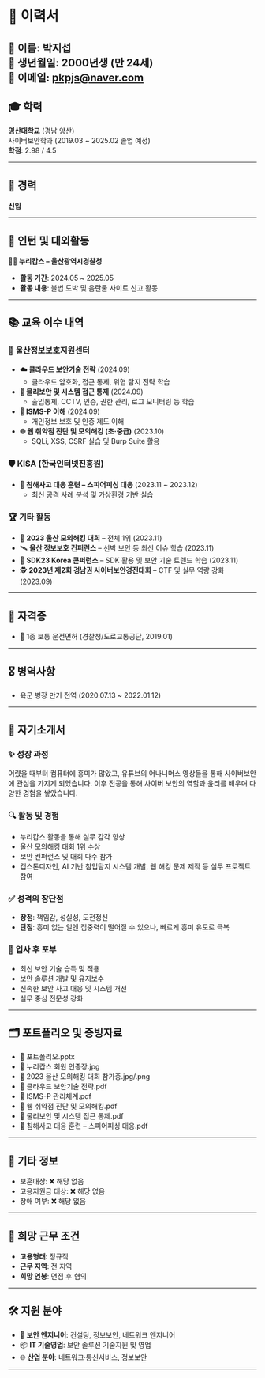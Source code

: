 # 📄 **이력서**

**👤 이름**: 박지섭  
**🎂 생년월일**: 2000년생 (만 24세)  
**📧 이메일**: pkpjs@naver.com  
---

## 🎓 **학력**

**영산대학교** (경남 양산)  
사이버보안학과 (2019.03 ~ 2025.02 졸업 예정)  
**학점**: 2.98 / 4.5

---

## 💼 **경력**

**신입**

---

## 🤝 **인턴 및 대외활동**

**👮‍♂️ 누리캅스 – 울산광역시경찰청**  
- **활동 기간**: 2024.05 ~ 2025.05  
- **활동 내용**: 불법 도박 및 음란물 사이트 신고 활동  

---

## 📚 **교육 이수 내역**

### 🏫 **울산정보보호지원센터**
- **☁️ 클라우드 보안기술 전략** (2024.09)  
  - 클라우드 암호화, 접근 통제, 위협 탐지 전략 학습  
- **🚪 물리보안 및 시스템 접근 통제** (2024.09)  
  - 출입통제, CCTV, 인증, 권한 관리, 로그 모니터링 등 학습  
- **🔐 ISMS-P 이해** (2024.09)  
  - 개인정보 보호 및 인증 제도 이해  
- **🌐 웹 취약점 진단 및 모의해킹 (초·중급)** (2023.10)  
  - SQLi, XSS, CSRF 실습 및 Burp Suite 활용  

### 🛡️ **KISA (한국인터넷진흥원)**
- **📧 침해사고 대응 훈련 – 스피어피싱 대응** (2023.11 ~ 2023.12)  
  - 최신 공격 사례 분석 및 가상환경 기반 실습  

### 🏆 **기타 활동**
- 🥇 **2023 울산 모의해킹 대회** – 전체 1위 (2023.11)  
- 🛰️ **울산 정보보호 컨퍼런스** – 선박 보안 등 최신 이슈 학습 (2023.11)  
- 🧩 **SDK23 Korea 콘퍼런스** – SDK 활용 및 보안 기술 트렌드 학습 (2023.11)  
- 🕵️ **2023년 제2회 경남권 사이버보안경진대회** – CTF 및 실무 역량 강화 (2023.09)  

---

## 📜 **자격증**

- 🚗 1종 보통 운전면허 (경찰청/도로교통공단, 2019.01)

---

## 🎖️ **병역사항**

- 육군 병장 만기 전역 (2020.07.13 ~ 2022.01.12)

---

## 🧠 **자기소개서**

### ✨ **성장 과정**
어렸을 때부터 컴퓨터에 흥미가 많았고, 유튜브의 어나니머스 영상들을 통해 사이버보안에 관심을 가지게 되었습니다. 이후 전공을 통해 사이버 보안의 역할과 윤리를 배우며 다양한 경험을 쌓았습니다.

### 🔍 **활동 및 경험**
- 누리캅스 활동을 통해 실무 감각 향상  
- 울산 모의해킹 대회 1위 수상  
- 보안 컨퍼런스 및 대회 다수 참가  
- 캡스톤디자인, AI 기반 침입탐지 시스템 개발, 웹 해킹 문제 제작 등 실무 프로젝트 참여  

### ✅ **성격의 장단점**
- **장점**: 책임감, 성실성, 도전정신  
- **단점**: 흥미 없는 일엔 집중력이 떨어질 수 있으나, 빠르게 흥미 유도로 극복  

### 🚀 **입사 후 포부**
- 최신 보안 기술 습득 및 적용  
- 보안 솔루션 개발 및 유지보수  
- 신속한 보안 사고 대응 및 시스템 개선  
- 실무 중심 전문성 강화  

---

## 🗂️ **포트폴리오 및 증빙자료**

- 📁 포트폴리오.pptx  
- 🪪 누리캅스 회원 인증장.jpg  
- 🏅 2023 울산 모의해킹 대회 참가증.jpg/.png  
- 📑 클라우드 보안기술 전략.pdf  
- 📑 ISMS-P 관리체계.pdf  
- 📑 웹 취약점 진단 및 모의해킹.pdf  
- 📑 물리보안 및 시스템 접근 통제.pdf  
- 📑 침해사고 대응 훈련 – 스피어피싱 대응.pdf  

---

## 🔎 **기타 정보**

- 보훈대상: ❌ 해당 없음  
- 고용지원금 대상: ❌ 해당 없음  
- 장애 여부: ❌ 해당 없음  

---

## 💼 **희망 근무 조건**

- **고용형태**: 정규직  
- **근무 지역**: 전 지역 
- **희망 연봉**: 면접 후 협의

---

## 🛠️ **지원 분야**

- 🔐 **보안 엔지니어**: 컨설팅, 정보보안, 네트워크 엔지니어 
- 📦 **IT 기술영업**: 보안 솔루션 기술지원 및 영업  
- 🌐 **산업 분야**: 네트워크·통신서비스, 정보보안  

---
